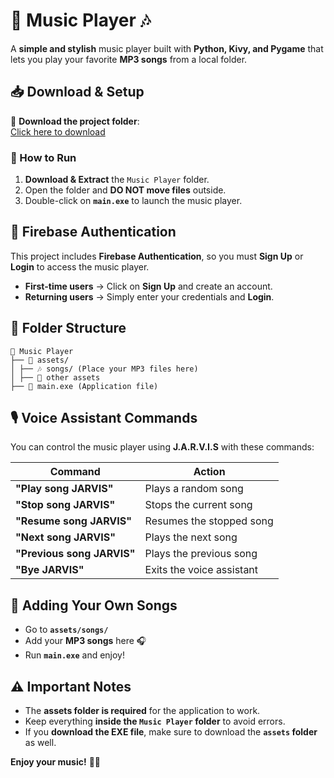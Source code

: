 # 🎵 Music Player 🎶  

A **simple and stylish** music player built with **Python, Kivy, and Pygame** that lets you play your favorite **MP3 songs** from a local folder.  

## 📥 Download & Setup  

🔗 **Download the project folder**:  
[Click here to download](https://drive.google.com/drive/folders/1FB86LHkR6WuY6UTrduS0_jIvVobk6io2?usp=sharing)  

### 🔧 How to Run  

1. **Download & Extract** the `Music Player` folder.  
2. Open the folder and **DO NOT move files** outside.  
3. Double-click on **`main.exe`** to launch the music player.
   

## 🔑 Firebase Authentication  
This project includes **Firebase Authentication**, so you must **Sign Up** or **Login** to access the music player.  
- **First-time users** → Click on **Sign Up** and create an account.  
- **Returning users** → Simply enter your credentials and **Login**.
  

## 📂 Folder Structure  
```
📂 Music Player
├── 🎵 assets/
│ ├── 🎶 songs/ (Place your MP3 files here)
│ ├── 🎨 other assets
├── 📄 main.exe (Application file)
```

## 🎙 Voice Assistant Commands  
You can control the music player using **J.A.R.V.I.S** with these commands:  

| Command | Action |
|---------|--------|
| **"Play song JARVIS"** | Plays a random song |
| **"Stop song JARVIS"** | Stops the current song |
| **"Resume song JARVIS"** | Resumes the stopped song |
| **"Next song JARVIS"** | Plays the next song |
| **"Previous song JARVIS"** | Plays the previous song |
| **"Bye JARVIS"** | Exits the voice assistant |

## 🎼 Adding Your Own Songs  
- Go to **`assets/songs/`**  
- Add your **MP3 songs** here 🎧  
- Run **`main.exe`** and enjoy!  

## ⚠ Important Notes  
- The **assets folder is required** for the application to work.  
- Keep everything **inside the `Music Player` folder** to avoid errors.  
- If you **download the EXE file**, make sure to download the **`assets` folder** as well.  

**Enjoy your music!** 🎵😊  
